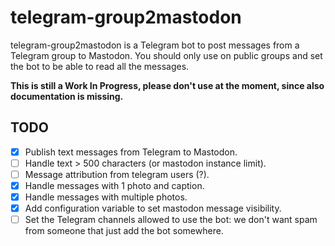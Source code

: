 # telegram-group2mastodon

telegram-group2mastodon is a Telegram bot to post messages from a Telegram
group to Mastodon. You should only use on public groups and set the bot to be
able to read all the messages.

**This is still a Work In Progress, please don't use at the moment, since also
documentation is missing.**

## TODO

- [x] Publish text messages from Telegram to Mastodon.
- [ ] Handle text > 500 characters (or mastodon instance limit).
- [ ] Message attribution from telegram users (?).
- [x] Handle messages with 1 photo and caption.
- [x] Handle messages with multiple photos.
- [x] Add configuration variable to set mastodon message visibility.
- [ ] Set the Telegram channels allowed to use the bot: we don't want spam from
      someone that just add the bot somewhere.
